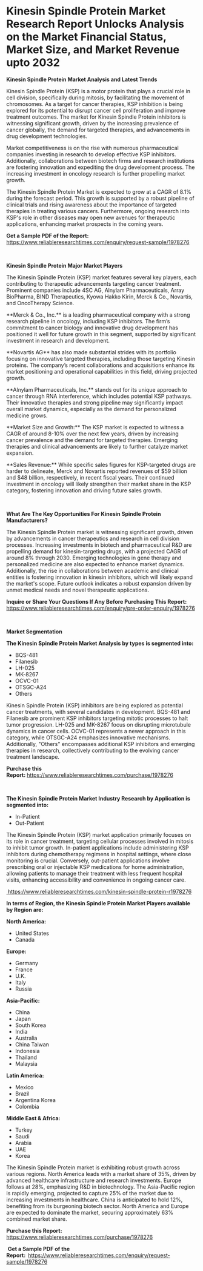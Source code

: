 <p><h1>Kinesin Spindle Protein Market Research Report Unlocks Analysis on the Market Financial Status, Market Size, and Market Revenue upto 2032</h1></p><p><strong>Kinesin Spindle Protein Market Analysis and Latest Trends</strong></p>
<p><p>Kinesin Spindle Protein (KSP) is a motor protein that plays a crucial role in cell division, specifically during mitosis, by facilitating the movement of chromosomes. As a target for cancer therapies, KSP inhibition is being explored for its potential to disrupt cancer cell proliferation and improve treatment outcomes. The market for Kinesin Spindle Protein inhibitors is witnessing significant growth, driven by the increasing prevalence of cancer globally, the demand for targeted therapies, and advancements in drug development technologies.</p><p>Market competitiveness is on the rise with numerous pharmaceutical companies investing in research to develop effective KSP inhibitors. Additionally, collaborations between biotech firms and research institutions are fostering innovation and expediting the drug development process. The increasing investment in oncology research is further propelling market growth.</p><p>The Kinesin Spindle Protein Market is expected to grow at a CAGR of 8.1% during the forecast period. This growth is supported by a robust pipeline of clinical trials and rising awareness about the importance of targeted therapies in treating various cancers. Furthermore, ongoing research into KSP's role in other diseases may open new avenues for therapeutic applications, enhancing market prospects in the coming years.</p></p>
<p><strong>Get a Sample PDF of the Report:&nbsp;</strong> <a href="https://www.reliableresearchtimes.com/enquiry/request-sample/1978276?utm_campaign=3026&utm_medium=2&utm_source=Github&utm_content=ia&utm_term=19042025&utm_id=kinesin-spindle-protein">https://www.reliableresearchtimes.com/enquiry/request-sample/1978276</a></p>
<p>&nbsp;</p>
<p><strong>Kinesin Spindle Protein Major Market Players</strong></p>
<p><p>The Kinesin Spindle Protein (KSP) market features several key players, each contributing to therapeutic advancements targeting cancer treatment. Prominent companies include 4SC AG, Alnylam Pharmaceuticals, Array BioPharma, BIND Therapeutics, Kyowa Hakko Kirin, Merck & Co., Novartis, and OncoTherapy Science.</p><p>**Merck & Co., Inc.** is a leading pharmaceutical company with a strong research pipeline in oncology, including KSP inhibitors. The firm’s commitment to cancer biology and innovative drug development has positioned it well for future growth in this segment, supported by significant investment in research and development.</p><p>**Novartis AG** has also made substantial strides with its portfolio focusing on innovative targeted therapies, including those targeting Kinesin proteins. The company’s recent collaborations and acquisitions enhance its market positioning and operational capabilities in this field, driving projected growth.</p><p>**Alnylam Pharmaceuticals, Inc.** stands out for its unique approach to cancer through RNA interference, which includes potential KSP pathways. Their innovative therapies and strong pipeline may significantly impact overall market dynamics, especially as the demand for personalized medicine grows.</p><p>**Market Size and Growth:** The KSP market is expected to witness a CAGR of around 8-10% over the next few years, driven by increasing cancer prevalence and the demand for targeted therapies. Emerging therapies and clinical advancements are likely to further catalyze market expansion.</p><p>**Sales Revenue:** While specific sales figures for KSP-targeted drugs are harder to delineate, Merck and Novartis reported revenues of $59 billion and $48 billion, respectively, in recent fiscal years. Their continued investment in oncology will likely strengthen their market share in the KSP category, fostering innovation and driving future sales growth.</p></p>
<p>&nbsp;</p>
<p><strong>What Are The Key Opportunities For Kinesin Spindle Protein Manufacturers?</strong></p>
<p><p>The Kinesin Spindle Protein market is witnessing significant growth, driven by advancements in cancer therapeutics and research in cell division processes. Increasing investments in biotech and pharmaceutical R&D are propelling demand for kinesin-targeting drugs, with a projected CAGR of around 8% through 2030. Emerging technologies in gene therapy and personalized medicine are also expected to enhance market dynamics. Additionally, the rise in collaborations between academic and clinical entities is fostering innovation in kinesin inhibitors, which will likely expand the market's scope. Future outlook indicates a robust expansion driven by unmet medical needs and novel therapeutic applications.</p></p>
<p><strong>Inquire or Share Your Questions If Any Before Purchasing This Report:</strong> <a href="https://www.reliableresearchtimes.com/enquiry/pre-order-enquiry/1978276?utm_campaign=3026&utm_medium=2&utm_source=Github&utm_content=ia&utm_term=19042025&utm_id=kinesin-spindle-protein">https://www.reliableresearchtimes.com/enquiry/pre-order-enquiry/1978276</a></p>
<p>&nbsp;</p>
<p><strong>Market Segmentation</strong></p>
<p><strong>The Kinesin Spindle Protein Market Analysis by types is segmented into:</strong></p>
<p><ul><li>BQS-481</li><li>Filanesib</li><li>LH-025</li><li>MK-8267</li><li>OCVC-01</li><li>OTSGC-A24</li><li>Others</li></ul></p>
<p><p>Kinesin Spindle Protein (KSP) inhibitors are being explored as potential cancer treatments, with several candidates in development. BQS-481 and Filanesib are prominent KSP inhibitors targeting mitotic processes to halt tumor progression. LH-025 and MK-8267 focus on disrupting microtubule dynamics in cancer cells. OCVC-01 represents a newer approach in this category, while OTSGC-A24 emphasizes innovative mechanisms. Additionally, "Others" encompasses additional KSP inhibitors and emerging therapies in research, collectively contributing to the evolving cancer treatment landscape.</p></p>
<p><strong>Purchase this Report:&nbsp;</strong><a href="https://www.reliableresearchtimes.com/purchase/1978276?utm_campaign=3026&utm_medium=2&utm_source=Github&utm_content=ia&utm_term=19042025&utm_id=kinesin-spindle-protein">https://www.reliableresearchtimes.com/purchase/1978276</a></p>
<p>&nbsp;</p>
<p><strong>The Kinesin Spindle Protein Market Industry Research by Application is segmented into:</strong></p>
<p><ul><li>In-Patient</li><li>Out-Patient</li></ul></p>
<p><p>The Kinesin Spindle Protein (KSP) market application primarily focuses on its role in cancer treatment, targeting cellular processes involved in mitosis to inhibit tumor growth. In-patient applications include administering KSP inhibitors during chemotherapy regimens in hospital settings, where close monitoring is crucial. Conversely, out-patient applications involve prescribing oral or injectable KSP medications for home administration, allowing patients to manage their treatment with less frequent hospital visits, enhancing accessibility and convenience in ongoing cancer care.</p></p>
<p><a href="https://www.reliableresearchtimes.com/kinesin-spindle-protein-r1978276?utm_campaign=3026&utm_medium=2&utm_source=Github&utm_content=ia&utm_term=19042025&utm_id=kinesin-spindle-protein">&nbsp;https://www.reliableresearchtimes.com/kinesin-spindle-protein-r1978276</a></p>
<p><strong>In terms of Region, the Kinesin Spindle Protein Market Players available by Region are:</strong></p>
<p>
    <p> <strong> North America: </strong>
        <ul>
            <li>United States</li>
            <li>Canada</li>
        </ul>
        </p> 
    <p> <strong> Europe: </strong>
        <ul>
            <li>Germany</li>
            <li>France</li>
            <li>U.K.</li>
            <li>Italy</li>
            <li>Russia</li>
        </ul>
        </p> 
    <p> <strong> Asia-Pacific: </strong>
        <ul>
            <li>China</li>
            <li>Japan</li>
            <li>South Korea</li>
            <li>India</li>
            <li>Australia</li>
            <li>China Taiwan</li>
            <li>Indonesia</li>
            <li>Thailand</li>
            <li>Malaysia</li>
        </ul>
        </p> 
    <p> <strong> Latin America: </strong>
        <ul>
            <li>Mexico</li>
            <li>Brazil</li>
            <li>Argentina Korea</li>
            <li>Colombia</li>
        </ul>
        </p> 
    <p> <strong> Middle East & Africa: </strong>
        <ul>
            <li>Turkey</li>
            <li>Saudi</li>
            <li>Arabia</li>
            <li>UAE</li>
            <li>Korea</li>
        </ul>
    </p>
    </p>
<p><p>The Kinesin Spindle Protein market is exhibiting robust growth across various regions. North America leads with a market share of 35%, driven by advanced healthcare infrastructure and research investments. Europe follows at 28%, emphasizing R&D in biotechnology. The Asia-Pacific region is rapidly emerging, projected to capture 25% of the market due to increasing investments in healthcare. China is anticipated to hold 12%, benefiting from its burgeoning biotech sector. North America and Europe are expected to dominate the market, securing approximately 63% combined market share.</p></p>
<p><strong>Purchase this Report: </strong><a href="https://www.reliableresearchtimes.com/purchase/1978276?utm_campaign=3026&utm_medium=2&utm_source=Github&utm_content=ia&utm_term=19042025&utm_id=kinesin-spindle-protein">https://www.reliableresearchtimes.com/purchase/1978276</a></p>
<p>&nbsp;<strong>Get a Sample PDF of the Report:&nbsp;&nbsp;</strong><a href="https://www.reliableresearchtimes.com/enquiry/request-sample/1978276?utm_campaign=3026&utm_medium=2&utm_source=Github&utm_content=ia&utm_term=19042025&utm_id=kinesin-spindle-protein">https://www.reliableresearchtimes.com/enquiry/request-sample/1978276</a></p>
<p><strong></strong></p>
<p><p></p><p></p><p></p></p>